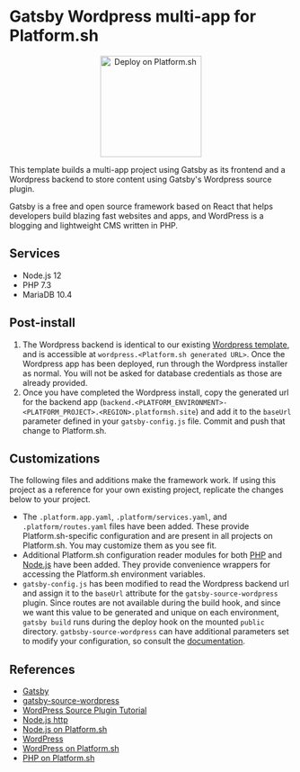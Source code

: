 # Gatsby Wordpress multi-app for Platform.sh

<p align="center">
<a href="https://console.platform.sh/projects/create-project?template=https://raw.githubusercontent.com/platformsh/template-builder/master/templates/gatsby-wordpress/.platform.template.yaml&utm_content=gatsby-wordpress&utm_source=github&utm_medium=button&utm_campaign=deploy_on_platform">
    <img src="https://platform.sh/images/deploy/lg-blue.svg" alt="Deploy on Platform.sh" width="180px" />
</a>
</p>

This template builds a multi-app project using Gatsby as its frontend and a Wordpress backend to store content using Gatsby's Wordpress source plugin.

Gatsby is a free and open source framework based on React that helps developers build blazing fast websites and apps, and WordPress is a blogging and lightweight CMS written in PHP.

## Services

* Node.js 12
* PHP 7.3
* MariaDB 10.4

## Post-install

1. The Wordpress backend is identical to our existing [Wordpress template](https://raw.githubusercontent.com/platformsh-templates/wordpress), and is accessible at `wordpress.<Platform.sh generated URL>`. Once the Wordpress app has been deployed, run through the Wordpress installer as normal. You will not be asked for database credentials as those are already provided.
2. Once you have completed the Wordpress install, copy the generated url for the backend app (`backend.<PLATFORM_ENVIRONMENT>-<PLATFORM_PROJECT>.<REGION>.platformsh.site`) and add it to the `baseUrl` parameter defined in your `gatsby-config.js` file. Commit and push that change to Platform.sh.

## Customizations

The following files and additions make the framework work.  If using this project as a reference for your own existing project, replicate the changes below to your project.

* The `.platform.app.yaml`, `.platform/services.yaml`, and `.platform/routes.yaml` files have been added.  These provide Platform.sh-specific configuration and are present in all projects on Platform.sh.  You may customize them as you see fit.
* Additional Platform.sh configuration reader modules for both [PHP](https://github.com/platformsh/config-reader-php) and [Node.js](https://github.com/platformsh/config-reader-nodejs) have been added. They provide convenience wrappers for accessing the Platform.sh environment variables.
* `gatsby-config.js` has been modified to read the Wordpress backend url and assign it to the `baseUrl` attribute for the `gatsby-source-wordpress` plugin. Since routes are not available during the build hook, and since we want this value to be generated and unique on each environment, `gatsby build` runs during the deploy hook on the mounted `public` directory. `gatbsby-source-wordpress` can have additional parameters set to modify your configuration, so consult the [documentation](https://www.gatsbyjs.org/packages/gatsby-source-wordpress/#how-to-use).

## References

* [Gatsby](https://www.gatsbyjs.org/)
* [gatsby-source-wordpress](https://www.gatsbyjs.org/packages/gatsby-source-wordpress/)
* [WordPress Source Plugin Tutorial](https://www.gatsbyjs.org/tutorial/wordpress-source-plugin-tutorial/)
* [Node.js http](https://nodejs.org/api/http.html#http_http)
* [Node.js on Platform.sh](https://docs.platform.sh/languages/nodejs.html)
* [WordPress](https://wordpress.org/)
* [WordPress on Platform.sh](https://docs.platform.sh/frameworks/wordpress.html)
* [PHP on Platform.sh](https://docs.platform.sh/languages/php.html)
